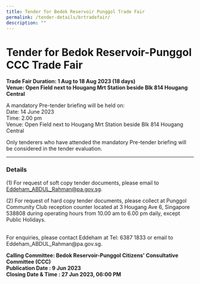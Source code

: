 ```yaml
---
title: Tender for Bedok Reservoir Punggol Trade Fair
permalink: /tender-details/brtradefair/
description: ""
---
```

Tender for Bedok Reservoir-Punggol CCC Trade Fair
=======================================
**Trade Fair Duration: 1 Aug to 18 Aug 2023 (18 days) <br>
Venue: Open Field next to Hougang Mrt Station beside Blk 814 Hougang Central  <br>**

A mandatory Pre-tender briefing will be held on: <br>
Date: 14 June 2023 <br>
Time: 2.00 pm <br>
Venue: Open Field next to Hougang Mrt Station beside Blk 814 Hougang Central
 <br> 

Only tenderers who have attended the mandatory Pre-tender briefing will be considered in the tender evaluation.

* * *
### Details
(1) For request of soft copy tender documents, please email to Eddeham_ABDUL_Rahman@pa.gov.sg.

(2) For request of hard copy tender documents, please collect at Punggol Community Club reception counter located at 3 Hougang Ave 6, Singapore 538808 during operating hours from 10.00 am to 6.00 pm daily, except Public Holidays.


<br>
For enquiries, please contact Eddeham at Tel: 6387 1833 or email to Eddeham_ABDUL_Rahman@pa.gov.sg.

**Calling Committee: Bedok Reservoir-Punggol Citizens' Consultative Committee (CCC)**<br>
**Publication Date : 9 Jun 2023** <br>
**Closing Date &amp; Time : 27 Jun 2023, 06:00 PM**